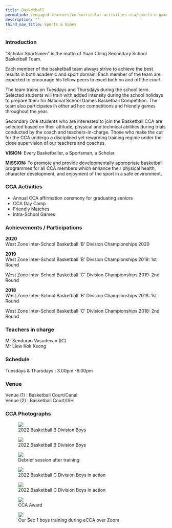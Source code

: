 ```yaml
---
title: Basketball
permalink: /engaged-learners/co-curricular-activities-cca/sports-n-games/basketball/
description: ""
third_nav_title: Sports & Games
---
```

### Introduction

“Scholar Sportsmen” is the motto of Yuan Ching Secondary School Basketball Team.

Each member of the basketball team always strive to achieve the best results in both academic and sport domain. Each member of the team are expected to encourage his fellow peers to excel both on and off the court.  

The team trains on Tuesdays and Thursdays during the school term. Selected students will train with added intensity during the school holidays to prepare them for National School Games Basketball Competition. The team also participates in other ad hoc competitions and friendly games throughout the year.

Secondary One students who are interested to join the Basketball CCA are selected based on their attitude, physical and technical abilities during trials conducted by the coach and teachers-in-charge. Those who make the cut for the CCA undergo a disciplined yet rewarding training regime under the close supervision of our teachers and coaches.

**VISION:** Every Basketballer, a Sportsman, a Scholar.

**MISSION:** To promote and provide developmentally appropriate basketball programmes for all CCA members which enhance their physical health, character development, and enjoyment of the sport in a safe environment.

### CCA Activities

*   Annual CCA affirmation ceremony for graduating seniors
*   CCA Day Camp
*   Friendly Matches
*   Intra-School Games

### Achievements / Participations

**2020** <br>
West Zone Inter-School Basketball 'B' Division Championships 2020

**2019** <br>
West Zone Inter-School Basketball 'B' Division Championships 2019: 1st Round

West Zone Inter-School Basketball 'C' Division Championships 2019: 2nd Round

**2018** <br>
West Zone Inter-School Basketball 'B' Division Championships 2018: 1st Round

West Zone Inter-School Basketball 'C' Division Championships 2018: 2nd Round

### Teachers in charge

Mr Senduran Vasudevan (IC) <br>
Mr Liew Kok Keong <br>


### Schedule

Tuesdays &amp; Thursdays : 3.00pm -6.00pm  <br> 

### Venue

Venue (1) : Basketball Court/Canal  
Venue (2) : Basketball Court/ISH

### CCA Photographs


<figure>  
<img src="/images/2022 Basketball B Division Boys.png">  
<figcaption> 2022 Basketball B Division Boys </figcaption>  
</figure>

<figure>  
<img src="/images/2022 Basketball B Division Boys in action.png">  
<figcaption> 2022 Basketball B Division Boys </figcaption>  
</figure>

<figure>  
<img src="/images/Debrief session after training.png">  
<figcaption> Debrief session after training </figcaption>  
</figure>

<figure>  
<img src="/images/2022 Basketball C Division Boys in action.png">  
<figcaption> 2022 Basketball C Division Boys in action </figcaption>  
</figure>

<figure>  
<img src="/images/2022 Basketball C Division Boys in action.png">  
<figcaption> 2022 Basketball C Division Boys in action </figcaption>  
</figure>

<figure>  
<img src="/images/CCA Award.png">  
<figcaption> CCA Award </figcaption>  
</figure>

<figure>  
<img src="/images/Basketball-6.jpg">  
<figcaption> Our Sec 1 boys training during eCCA over Zoom </figcaption> 
</figure>